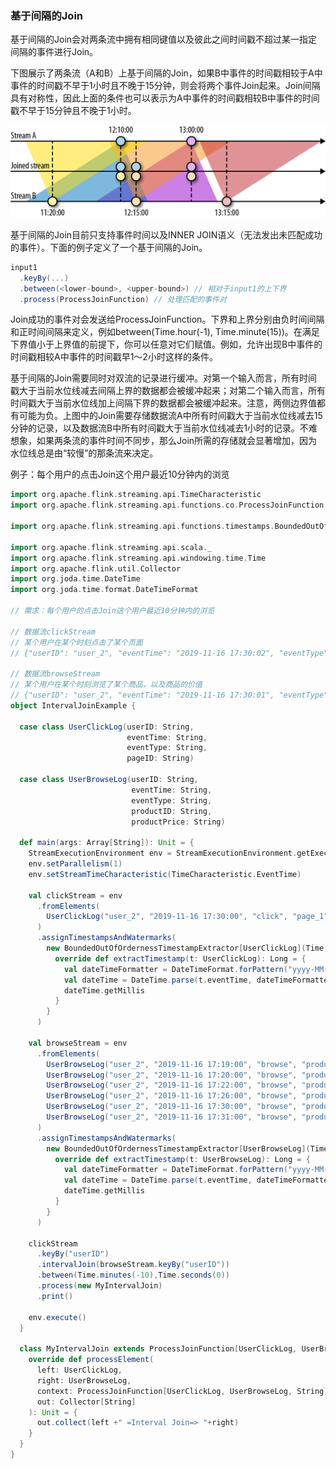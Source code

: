 ### 基于间隔的Join

基于间隔的Join会对两条流中拥有相同键值以及彼此之间时间戳不超过某一指定间隔的事件进行Join。

下图展示了两条流（A和B）上基于间隔的Join，如果B中事件的时间戳相较于A中事件的时间戳不早于1小时且不晚于15分钟，则会将两个事件Join起来。Join间隔具有对称性，因此上面的条件也可以表示为A中事件的时间戳相较B中事件的时间戳不早于15分钟且不晚于1小时。

![](images/spaf_0607.png)

基于间隔的Join目前只支持事件时间以及INNER JOIN语义（无法发出未匹配成功的事件）。下面的例子定义了一个基于间隔的Join。

```scala
input1
  .keyBy(...)
  .between(<lower-bound>, <upper-bound>) // 相对于input1的上下界
  .process(ProcessJoinFunction) // 处理匹配的事件对
```

Join成功的事件对会发送给ProcessJoinFunction。下界和上界分别由负时间间隔和正时间间隔来定义，例如between(Time.hour(-1), Time.minute(15))。在满足下界值小于上界值的前提下，你可以任意对它们赋值。例如，允许出现B中事件的时间戳相较A中事件的时间戳早1～2小时这样的条件。

基于间隔的Join需要同时对双流的记录进行缓冲。对第一个输入而言，所有时间戳大于当前水位线减去间隔上界的数据都会被缓冲起来；对第二个输入而言，所有时间戳大于当前水位线加上间隔下界的数据都会被缓冲起来。注意，两侧边界值都有可能为负。上图中的Join需要存储数据流A中所有时间戳大于当前水位线减去15分钟的记录，以及数据流B中所有时间戳大于当前水位线减去1小时的记录。不难想象，如果两条流的事件时间不同步，那么Join所需的存储就会显著增加，因为水位线总是由“较慢”的那条流来决定。

例子：每个用户的点击Join这个用户最近10分钟内的浏览

```scala
import org.apache.flink.streaming.api.TimeCharacteristic
import org.apache.flink.streaming.api.functions.co.ProcessJoinFunction

import org.apache.flink.streaming.api.functions.timestamps.BoundedOutOfOrdernessTimestampExtractor

import org.apache.flink.streaming.api.scala._
import org.apache.flink.streaming.api.windowing.time.Time
import org.apache.flink.util.Collector
import org.joda.time.DateTime
import org.joda.time.format.DateTimeFormat

// 需求：每个用户的点击Join这个用户最近10分钟内的浏览

// 数据流clickStream
// 某个用户在某个时刻点击了某个页面
// {"userID": "user_2", "eventTime": "2019-11-16 17:30:02", "eventType": "click", "pageID": "page_1"}

// 数据流browseStream
// 某个用户在某个时刻浏览了某个商品，以及商品的价值
// {"userID": "user_2", "eventTime": "2019-11-16 17:30:01", "eventType": "browse", "productID": "product_1", "productPrice": 10}
object IntervalJoinExample {

  case class UserClickLog(userID: String,
                          eventTime: String,
                          eventType: String,
                          pageID: String)

  case class UserBrowseLog(userID: String,
                           eventTime: String,
                           eventType: String,
                           productID: String,
                           productPrice: String)

  def main(args: Array[String]): Unit = {
    StreamExecutionEnvironment env = StreamExecutionEnvironment.getExecutionEnvironment
    env.setParallelism(1)
    env.setStreamTimeCharacteristic(TimeCharacteristic.EventTime)

    val clickStream = env
      .fromElements(
        UserClickLog("user_2", "2019-11-16 17:30:00", "click", "page_1")
      )
      .assignTimestampsAndWatermarks(
        new BoundedOutOfOrdernessTimestampExtractor[UserClickLog](Time.seconds(0)) {
          override def extractTimestamp(t: UserClickLog): Long = {
            val dateTimeFormatter = DateTimeFormat.forPattern("yyyy-MM-dd HH:mm:ss")
            val dateTime = DateTime.parse(t.eventTime, dateTimeFormatter)
            dateTime.getMillis
          }
        }
      )

    val browseStream = env
      .fromElements(
        UserBrowseLog("user_2", "2019-11-16 17:19:00", "browse", "product_1", "10"),
        UserBrowseLog("user_2", "2019-11-16 17:20:00", "browse", "product_1", "10"),
        UserBrowseLog("user_2", "2019-11-16 17:22:00", "browse", "product_1", "10"),
        UserBrowseLog("user_2", "2019-11-16 17:26:00", "browse", "product_1", "10"),
        UserBrowseLog("user_2", "2019-11-16 17:30:00", "browse", "product_1", "10"),
        UserBrowseLog("user_2", "2019-11-16 17:31:00", "browse", "product_1", "10")
      )
      .assignTimestampsAndWatermarks(
        new BoundedOutOfOrdernessTimestampExtractor[UserBrowseLog](Time.seconds(0)) {
          override def extractTimestamp(t: UserBrowseLog): Long = {
            val dateTimeFormatter = DateTimeFormat.forPattern("yyyy-MM-dd HH:mm:ss")
            val dateTime = DateTime.parse(t.eventTime, dateTimeFormatter)
            dateTime.getMillis
          }
        }
      )

    clickStream
      .keyBy("userID")
      .intervalJoin(browseStream.keyBy("userID"))
      .between(Time.minutes(-10),Time.seconds(0))
      .process(new MyIntervalJoin)
      .print()

    env.execute()
  }

  class MyIntervalJoin extends ProcessJoinFunction[UserClickLog, UserBrowseLog, String] {
    override def processElement(
      left: UserClickLog,
      right: UserBrowseLog,
      context: ProcessJoinFunction[UserClickLog, UserBrowseLog, String]#Context,
      out: Collector[String]
    ): Unit = {
      out.collect(left +" =Interval Join=> "+right)
    }
  }
}
```

